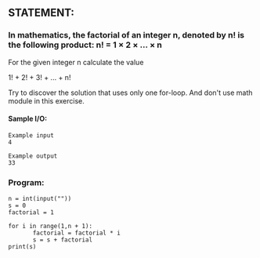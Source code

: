 ## STATEMENT:
### In mathematics, the factorial of an integer n, denoted by n! is the following product:   n! = 1 × 2 × … × n

For the given integer n calculate the value 

1! + 2! + 3! + ... + n!

Try to discover the solution that uses only one for-loop. And don't use math module in this exercise.
#### Sample I/O:
```
Example input
4

Example output
33
```
### Program:
```
n = int(input(""))
s = 0
factorial = 1

for i in range(1,n + 1):
       factorial = factorial * i
       s = s + factorial
print(s)
```
